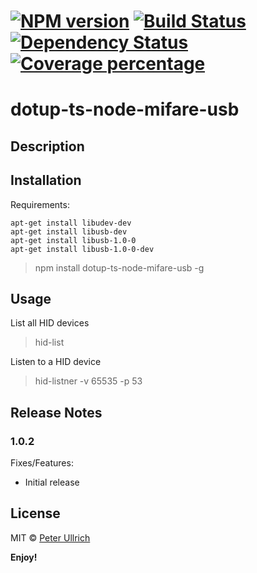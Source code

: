 # [![NPM version][npm-image]][npm-url] [![Build Status][travis-image]][travis-url] [![Dependency Status][daviddm-image]][daviddm-url] [![Coverage percentage][coveralls-image]][coveralls-url]

# dotup-ts-node-mifare-usb

## Description

## Installation

Requirements:
```shell
apt-get install libudev-dev
apt-get install libusb-dev
apt-get install libusb-1.0-0
apt-get install libusb-1.0-0-dev
```

>npm install dotup-ts-node-mifare-usb -g

## Usage

List all HID devices
>hid-list

Listen to a HID device
>hid-listner -v 65535 -p 53

## Release Notes
### 1.0.2

Fixes/Features:
- Initial release

## License

MIT © [Peter Ullrich](https://github.com/dotupNET/)

**Enjoy!**

[npm-image]: https://badge.fury.io/js/dotup-ts-node-mifare-usb.svg
[npm-url]: https://npmjs.org/package/dotup-ts-node-mifare-usb
[travis-image]: https://travis-ci.org/dotupNET/dotup-ts-node-mifare-usb.svg?branch=master
[travis-url]: https://travis-ci.org/dotupNET/dotup-ts-node-mifare-usb
[daviddm-image]: https://david-dm.org/dotupNET/dotup-ts-node-mifare-usb.svg?theme=shields.io
[daviddm-url]: https://david-dm.org/dotupNET/dotup-ts-node-mifare-usb
[coveralls-image]: https://coveralls.io/repos/dotupNET/dotup-ts-node-mifare-usb/badge.svg
[coveralls-url]: https://coveralls.io/r/dotupNET/dotup-ts-node-mifare-usb
